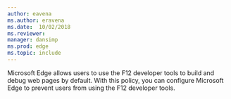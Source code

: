 ```yaml
---
author: eavena
ms.author: eravena
ms.date:  10/02/2018
ms.reviewer: 
manager: dansimp
ms.prod: edge
ms.topic: include
---
```


Microsoft Edge allows users to use the F12 developer tools to build and debug web pages by default. With this policy, you can configure Microsoft Edge to prevent users from using the F12 developer tools.
